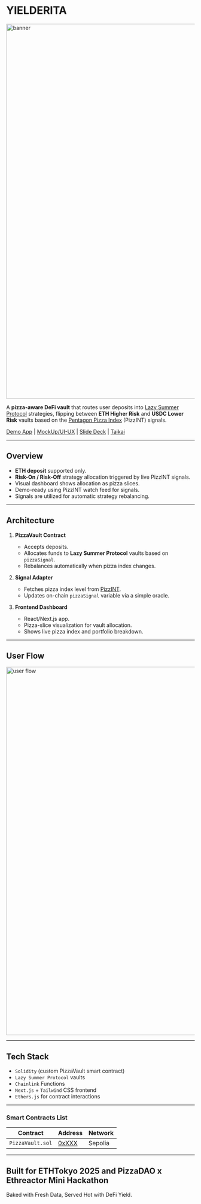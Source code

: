 # YIELDERITA
<img width="3000" height="1000" alt="banner" src="https://github.com/user-attachments/assets/161d2898-2de5-4923-a6b4-3bca20f80862" />

A **pizza-aware DeFi vault** that routes user deposits into [Lazy Summer Protocol](https://summer.fi) strategies, flipping between **ETH Higher Risk** and **USDC Lower Risk** vaults based on the [Pentagon Pizza Index](https://pizzint.watch) (PizzINT) signals.

[Demo App]() | [MockUp/UI-UX](https://github.com/gabinfay/PizzaVault/blob/main/UI-UX-MockUp.md) | [Slide Deck](https://github.com/gabinfay/PizzaVault/blob/main/SLIDEDECK.md) | [Taikai]()

---

## Overview

- **ETH deposit** supported only.
- **Risk-On / Risk-Off** strategy allocation triggered by live PizzINT signals.
- Visual dashboard shows allocation as pizza slices.
- Demo-ready using PizzINT watch feed for signals.
- Signals are utilized for automatic strategy rebalancing.

---

## Architecture

1. **PizzaVault Contract**
   - Accepts deposits.
   - Allocates funds to **Lazy Summer Protocol** vaults based on `pizzaSignal`.
   - Rebalances automatically when pizza index changes.

2. **Signal Adapter**
   - Fetches pizza index level from [PizzINT](https://www.pizzint.watch/).
   - Updates on-chain `pizzaSignal` variable via a simple oracle.

3. **Frontend Dashboard**
   - React/Next.js app.
   - Pizza-slice visualization for vault allocation.
   - Shows live pizza index and portfolio breakdown.
  
---

## User Flow
<img width="1512" height="982" alt="user flow" src="https://github.com/user-attachments/assets/2294d3ce-ad19-4597-b944-8c5258f718d7" />

---

## Tech Stack

- `Solidity` (custom PizzaVault smart contract)
- `Lazy Summer Protocol` vaults
- `Chainlink` Functions
- `Next.js` + `Tailwind` CSS frontend
- `Ethers.js` for contract interactions

---

### Smart Contracts List

| Contract | Address | Network |
|----------|---------|---------|
| `PizzaVault.sol` | [0xXXX]() | Sepolia |

---

## Built for ETHTokyo 2025 and PizzaDAO x Ethreactor Mini Hackathon

Baked with Fresh Data, Served Hot with DeFi Yield.
